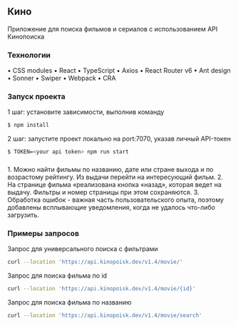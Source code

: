 ## Кино

Приложение для поиска фильмов и сериалов с использованием API Кинопоиска

### Технологии

• CSS modules • React • TypeScript • Axios • React Router v6 • Ant design • Sonner • Swiper • Webpack • CRA

### Запуск проекта

1 шаг: установите зависимости, выполнив команду

```sh
$ npm install
```

2 шаг: запустите проект локально на port:7070, указав личный API-токен

```sh
$ TOKEN=<your api token> npm run start
```

### 
1\. Можно найти фильмы по названию, дате или стране выхода и по возрастому рейтингу. Из выдачи перейти на интересующий фильм.
2\. На странице фильма «реализована кнопка «назад», которая ведет на выдачу. Фильтры и номер страницы при этом сохраняются.
3\. Обработка ошибок - важная часть пользовательского опыта, поэтому добавлены всплывающие уведомления, когда не удалось что-либо загрузить.

### Примеры запросов

Запрос для универсального поиска с фильтрами

```sh
curl --location 'https://api.kinopoisk.dev/v1.4/movie/'
```

Запрос для поиска фильма по id

```sh
curl --location 'https://api.kinopoisk.dev/v1.4/movie/{id}'
```

Запрос для поиска фильма по названию

```sh
curl --location 'https://api.kinopoisk.dev/v1.4/movie/search'
```
